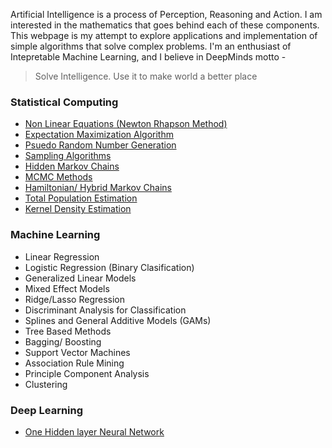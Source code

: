 Artificial Intelligence is a process of Perception, Reasoning and Action. I am interested in the mathematics that goes behind each of these components. This webpage is my attempt to explore applications and implementation of simple algorithms that solve complex problems. I'm an enthusiast of Intepretable Machine Learning, and I believe in DeepMinds motto -  

<blockquote>Solve Intelligence. Use it to make world a better place</blockquote>

### Statistical Computing
- <a href="Approximation.html">Non Linear Equations (Newton Rhapson Method)</a>
- <a href="EM.html">Expectation Maximization Algorithm</a>
- <a href="RandomNumber.html">Psuedo Random Number Generation</a>
- <a href="Sampling.html">Sampling Algorithms</a>
- <a href="hmm.html">Hidden Markov Chains</a>
- <a href="mcmc.html">MCMC Methods</a>
- <a href="hamiltonian.html">Hamiltonian/ Hybrid Markov Chains</a>
- <a href="Population_estimation.html">Total Population Estimation</a>
- <a href="KDE.html">Kernel Density Estimation</a>

### Machine Learning 
- Linear Regression 
- Logistic Regression (Binary Clasification)
- Generalized Linear Models
- Mixed Effect Models 
- Ridge/Lasso Regression
- Discriminant Analysis for Classification
- Splines and General Additive Models (GAMs)
- Tree Based Methods
- Bagging/ Boosting
- Support Vector Machines
- Association Rule Mining
- Principle Component Analysis
- Clustering

### Deep Learning
- <a href="P1NeuralNetwork-2.html">One Hidden layer Neural Network</a>

